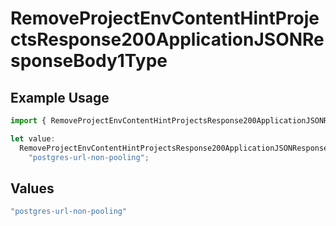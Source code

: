 # RemoveProjectEnvContentHintProjectsResponse200ApplicationJSONResponseBody1Type

## Example Usage

```typescript
import { RemoveProjectEnvContentHintProjectsResponse200ApplicationJSONResponseBody1Type } from "@vercel/sdk/models/removeprojectenvop.js";

let value:
  RemoveProjectEnvContentHintProjectsResponse200ApplicationJSONResponseBody1Type =
    "postgres-url-non-pooling";
```

## Values

```typescript
"postgres-url-non-pooling"
```